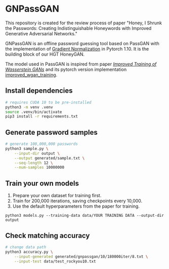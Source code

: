 # GNPassGAN

This repository is created for the review process of paper "Honey, I Shrunk the Passwords: Creating Indistinguishable Honeywords with Improved Generative Adversarial Networks."  

GNPassGAN is an offline password guessing tool based on PassGAN with the implementation of [Gradient Normalization](https://github.com/basiclab/GNGAN-PyTorch) in Pytorch 1.10. It is the building block of our HGT HoneyGAN.

The model used in PassGAN is inspired from paper [_Improved Training of Wasserstein GANs_](https://arxiv.org/abs/1704.00028) and its pytorch version implementation [improved_wgan_training](https://github.com/caogang/wgan-gp).

## Install dependencies

```bash
# requires CUDA 10 to be pre-installed
python3 -m venv .venv 
source .venv/bin/activate  
pip3 install -r requirements.txt
```
## Generate password samples
```bash
# generate 100,000,000 passwords
python3 sample.py \
	--input-dir output \
	--output generated/sample.txt \
  	--seq-length 12 \
  	--num-samples 10000000
```
## Train your own models

1) Prepare your own dataset for training first.
2) Train for 200,000 iterations, saving checkpoints every 10,000.
3) Use the default hyperparameters from the paper for training.
```
python3 models.py --training-data data/YOUR TRAINING DATA --output-dir output
```

## Check matching accuracy
```bash
# change data path
python3 accuracy.py \
	--input-generated generated/gnpassgan/10/180000iter/8.txt \
	--input-test data/test_rockyou10.txt
```
